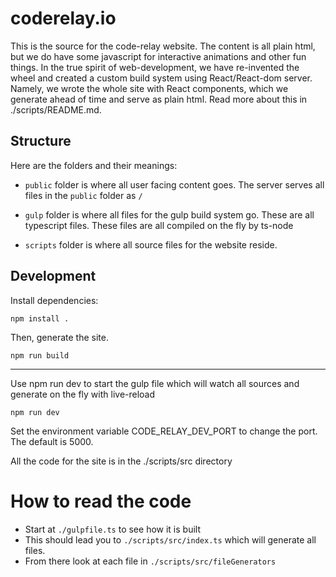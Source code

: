 # coderelay.io

This is the source for the code-relay website.
The content is all plain html, but we do have some 
javascript for interactive animations and other fun things.
In the true spirit of web-development, we have re-invented the wheel
and created a custom build system using React/React-dom server.
Namely, we wrote the whole site with React components, which we generate
ahead of time and serve as plain html. Read more about this in ./scripts/README.md.

## Structure

Here are the folders and their meanings:

- `public` folder is where all user facing content goes.
  The server serves all files in the `public` folder as `/`

- `gulp` folder is where all files for the gulp build system go.
  These are all typescript files. These files are all compiled on the fly by ts-node

- `scripts` folder is where all source files for the website reside.

## Development
Install dependencies:
```
npm install .
```
Then, generate the site.

```
npm run build
```

---

Use npm run dev to start the gulp file which will watch all sources and generate on the fly with live-reload

```
npm run dev
```

Set the environment variable CODE_RELAY_DEV_PORT to change the port. The default is 5000.

All the code for the site is in the ./scripts/src directory

# How to read the code

- Start at `./gulpfile.ts` to see how it is built
- This should lead you to `./scripts/src/index.ts` which will generate all files.
- From there look at each file in `./scripts/src/fileGenerators`

